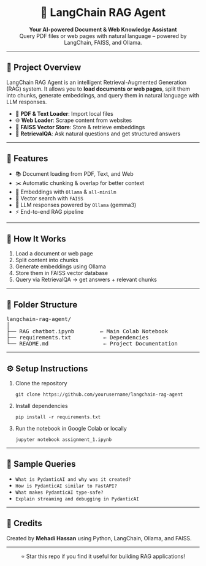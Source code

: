 <h1 align="center">🤖 LangChain RAG Agent</h1>

<p align="center">
  <strong>Your AI-powered Document & Web Knowledge Assistant</strong><br>
  Query PDF files or web pages with natural language – powered by LangChain, FAISS, and Ollama.
</p>

<hr>

<h2>📌 Project Overview</h2>

<p>
LangChain RAG Agent is an intelligent Retrieval-Augmented Generation (RAG) system.  
It allows you to <strong>load documents or web pages</strong>, split them into chunks, generate embeddings, and query them in natural language with LLM responses.
</p>

<ul>
  <li>📄 <strong>PDF & Text Loader</strong>: Import local files</li>
  <li>🌐 <strong>Web Loader</strong>: Scrape content from websites</li>
  <li>🔎 <strong>FAISS Vector Store</strong>: Store & retrieve embeddings</li>
  <li>💬 <strong>RetrievalQA</strong>: Ask natural questions and get structured answers</li>
</ul>

<hr>

<h2>🚀 Features</h2>

<ul>
  <li>📚 Document loading from PDF, Text, and Web</li>
  <li>✂️ Automatic chunking & overlap for better context</li>
  <li>🧠 Embeddings with <code>Ollama</code> & <code>all-minilm</code></li>
  <li>🔎 Vector search with <code>FAISS</code></li>
  <li>🤖 LLM responses powered by <code>Ollama</code> (gemma3)</li>
  <li>⚡ End-to-end RAG pipeline</li>
</ul>

<hr>

<h2>🧠 How It Works</h2>

<ol>
  <li>Load a document or web page</li>
  <li>Split content into chunks</li>
  <li>Generate embeddings using Ollama</li>
  <li>Store them in FAISS vector database</li>
  <li>Query via RetrievalQA → get answers + relevant chunks</li>
</ol>

<hr>

<h2>📂 Folder Structure</h2>

<pre>
langchain-rag-agent/
│
├── RAG chatbot.ipynb        ← Main Colab Notebook
├── requirements.txt          ← Dependencies
└── README.md                 ← Project Documentation
</pre>

<hr>

<h2>⚙️ Setup Instructions</h2>

<ol>
  <li>Clone the repository</li>
  
  <pre><code>git clone https://github.com/yourusername/langchain-rag-agent</code></pre>

  <li>Install dependencies</li>

  <pre><code>pip install -r requirements.txt</code></pre>

  <li>Run the notebook in Google Colab or locally</li>

  <pre><code>jupyter notebook assignment_1.ipynb</code></pre>
</ol>

<hr>

<h2>🧪 Sample Queries</h2>

<ul>
  <li><code>What is PydanticAI and why was it created?</code></li>
  <li><code>How is PydanticAI similar to FastAPI?</code></li>
  <li><code>What makes PydanticAI type-safe?</code></li>
  <li><code>Explain streaming and debugging in PydanticAI</code></li>
</ul>

<hr>

<h2>🙌 Credits</h2>

<p>
Created by <strong>Mehadi Hassan</strong> using Python, LangChain, Ollama, and FAISS.
</p>

<hr>

<p align="center">⭐ Star this repo if you find it useful for building RAG applications!</p>
